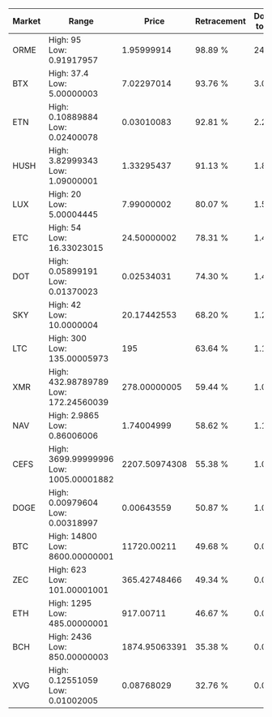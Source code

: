 | Market | Range | Price| Retracement | Doubles to 50% |
| --- | --- | --- | --- | --- |
| ORME | High: 95<br />Low: 0.91917957 | 1.95999914 | 98.89 % | 24.47 |
| BTX | High: 37.4<br />Low: 5.00000003 | 7.02297014 | 93.76 % | 3.02 |
| ETN | High: 0.10889884<br />Low: 0.02400078 | 0.03010083 | 92.81 % | 2.21 |
| HUSH | High: 3.82999343<br />Low: 1.09000001 | 1.33295437 | 91.13 % | 1.85 |
| LUX | High: 20<br />Low: 5.00004445 | 7.99000002 | 80.07 % | 1.56 |
| ETC | High: 54<br />Low: 16.33023015 | 24.50000002 | 78.31 % | 1.44 |
| DOT | High: 0.05899191<br />Low: 0.01370023 | 0.02534031 | 74.30 % | 1.43 |
| SKY | High: 42<br />Low: 10.0000004 | 20.17442553 | 68.20 % | 1.29 |
| LTC | High: 300<br />Low: 135.00005973 | 195 | 63.64 % | 1.12 |
| XMR | High: 432.98789789<br />Low: 172.24560039 | 278.00000005 | 59.44 % | 1.09 |
| NAV | High: 2.9865<br />Low: 0.86006006 | 1.74004999 | 58.62 % | 1.11 |
| CEFS | High: 3699.99999996<br />Low: 1005.00001882 | 2207.50974308 | 55.38 % | 1.07 |
| DOGE | High: 0.00979604<br />Low: 0.00318997 | 0.00643559 | 50.87 % | 1.01 |
| BTC | High: 14800<br />Low: 8600.00000001 | 11720.00211 | 49.68 % | 0.00 |
| ZEC | High: 623<br />Low: 101.00001001 | 365.42748466 | 49.34 % | 0.00 |
| ETH | High: 1295<br />Low: 485.00000001 | 917.00711 | 46.67 % | 0.00 |
| BCH | High: 2436<br />Low: 850.00000003 | 1874.95063391 | 35.38 % | 0.00 |
| XVG | High: 0.12551059<br />Low: 0.01002005 | 0.08768029 | 32.76 % | 0.00 |
